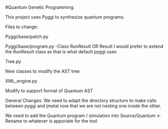 #Quantum Genetic Programming

This project uses Pyggi to synthesize quantum programs.





Files to change:

Pyggi/base/patch.py

Pyggi/base/program.py
-Class RunResult OR Result
I would prefer to extend the RunResult class as that is what default pyggi uses


Tree.py

New classes to modify the AST tree 

XML_engine.py

Modify to support format of Quantum AST


General Changes:
We need to adapt the directory structure to make calls between pyggi and jmetal now that we are not nesting one inside the other.

We need to add the Quantum program / simulation into
Source/Quantum <- Rename to whatever is apporiate for the tool

